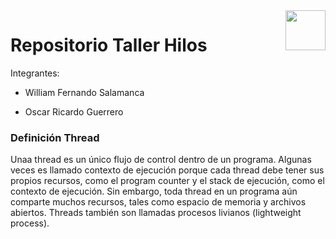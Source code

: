 <img src="https://leodoncel.com/universidades/1106.jpg" align="right" style="height: 64px"/>

# Repositorio Taller Hilos 
Integrantes:

* William Fernando Salamanca

* Oscar Ricardo Guerrero 


### Definición Thread

Unaa thread es un único flujo de control dentro de un programa. Algunas veces es llamado contexto de ejecución porque cada thread debe tener sus propios recursos, como el program counter y el stack de ejecución, como el contexto de ejecución. Sin embargo, toda thread en un programa aún comparte muchos recursos, tales como espacio de memoria  y archivos abiertos. Threads también son llamadas procesos livianos (lightweight process).
